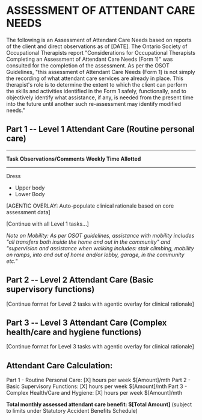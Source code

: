 # ASSESSMENT OF ATTENDANT CARE NEEDS

The following is an Assessment of Attendant Care Needs based on reports of the client and direct observations as of [DATE]. The Ontario Society of Occupational Therapists report "Considerations for Occupational Therapists Completing an Assessment of Attendant Care Needs (Form 1)" was consulted for the completion of the assessment. As per the OSOT Guidelines, "this assessment of Attendant Care Needs (Form 1) is not simply the recording of what attendant care services are already in place. This therapist's role is to determine the extent to which the client can perform the skills and activities identified in the Form 1 safely, functionally, and to objectively identify what assistance, if any, is needed from the present time into the future until another such re-assessment may identify modified needs."

## Part 1 -- Level 1 Attendant Care (Routine personal care)

-------------------------------------------------------------------------------
**Task**                **Observations/Comments**    **Weekly Time Allotted**
----------------------- -------------------------- --------------------------
Dress
- Upper body
- Lower Body

[AGENTIC OVERLAY: Auto-populate clinical rationale based on core assessment data]

[Continue with all Level 1 tasks...]

*Note on Mobility: As per OSOT guidelines, assistance with mobility includes "all transfers both inside the home and out in the community" and "supervision and assistance when walking includes: stair climbing, mobility on ramps, into and out of home and/or lobby, garage, in the community etc."*

## Part 2 -- Level 2 Attendant Care (Basic supervisory functions)

[Continue format for Level 2 tasks with agentic overlay for clinical rationale]

## Part 3 -- Level 3 Attendant Care (Complex health/care and hygiene functions)

[Continue format for Level 3 tasks with agentic overlay for clinical rationale]

## Attendant Care Calculation:

Part 1 - Routine Personal Care: [X] hours per week $[Amount]/mth
Part 2 - Basic Supervisory Functions: [X] hours per week $[Amount]/mth
Part 3 - Complex Health/Care and Hygiene: [X] hours per week $[Amount]/mth

**Total monthly assessed attendant care benefit: $[Total Amount]** (subject to limits under Statutory Accident Benefits Schedule)